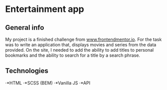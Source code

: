 # Entertainment app

## General info
My project is a finished challenge from www.frontendmentor.io.
For the task was to write an application that, displays movies and series from the data provided.
On the site, I needed to add the ability to add titles to personal bookmarks and the ability to search for a title by a search phrase. 

## Technologies
⋅*HTML
⋅*SCSS (BEM)
⋅*Vanilla JS
⋅*API

